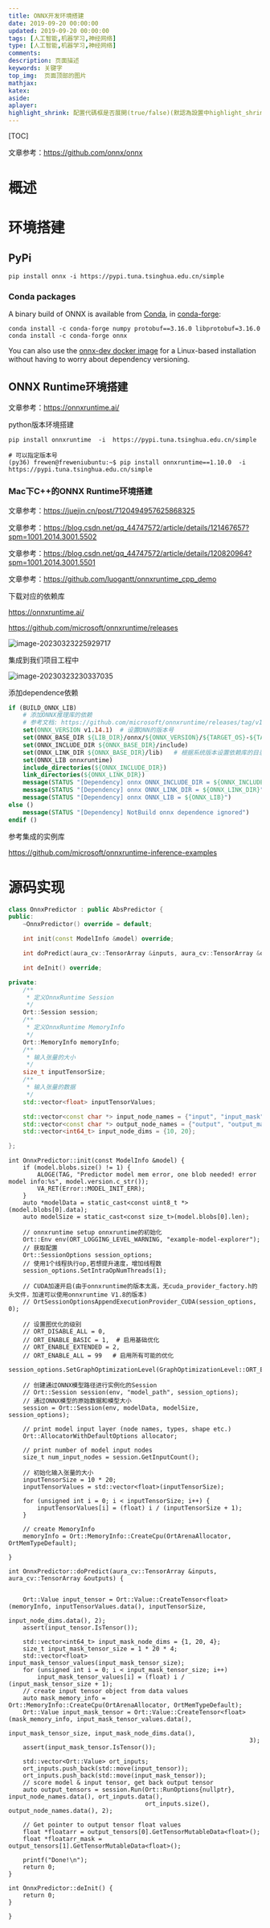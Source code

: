 ```yaml
---
title: ONNX开发环境搭建
date: 2019-09-20 00:00:00
updated: 2019-09-20 00:00:00
tags: [人工智能,机器学习,神经网络]
type: [人工智能,机器学习,神经网络]
comments:
description: 页面描述
keywords: 关键字
top_img:  页面顶部的图片
mathjax:
katex:
aside:
aplayer:
highlight_shrink: 配置代碼框是否展開(true/false)(默認為設置中highlight_shrink的配置)
---
```


[TOC]

文章参考：https://github.com/onnx/onnx

# 概述

# 环境搭建

## PyPi

```
pip install onnx -i https://pypi.tuna.tsinghua.edu.cn/simple
```



### Conda packages

A binary build of ONNX is available from [Conda](https://conda.io/), in [conda-forge](https://conda-forge.org/):

```shell
conda install -c conda-forge numpy protobuf==3.16.0 libprotobuf=3.16.0
conda install -c conda-forge onnx
```

You can also use the [onnx-dev docker image](https://hub.docker.com/r/onnx/onnx-dev) for a Linux-based installation without having to worry about dependency versioning.















## ONNX Runtime环境搭建

文章参考：https://onnxruntime.ai/



python版本环境搭建

```
pip install onnxruntime  -i  https://pypi.tuna.tsinghua.edu.cn/simple

# 可以指定版本号
(py36) frewen@freweniubuntu:~$ pip install onnxruntime==1.10.0  -i https://pypi.tuna.tsinghua.edu.cn/simple
```





### Mac下C++的ONNX Runtime环境搭建

文章参考：https://juejin.cn/post/7120494957625868325

文章参考：https://blog.csdn.net/qq_44747572/article/details/121467657?spm=1001.2014.3001.5502

文章参考：https://blog.csdn.net/qq_44747572/article/details/120820964?spm=1001.2014.3001.5501

文章参考：https://github.com/luogantt/onnxruntime_cpp_demo



下载对应的依赖库

https://onnxruntime.ai/

https://github.com/microsoft/onnxruntime/releases

![image-20230323225929717](./images/01.ONNX%E5%BC%80%E5%8F%91%E7%8E%AF%E5%A2%83%E6%90%AD%E5%BB%BA/image-20230323225929717.png)

集成到我们项目工程中

![image-20230323230337035](./images/01.ONNX%E5%BC%80%E5%8F%91%E7%8E%AF%E5%A2%83%E6%90%AD%E5%BB%BA/image-20230323230337035.png)

添加dependence依赖

```cmake
if (BUILD_ONNX_LIB)
    # 添加ONNX推理库的依赖
    # 参考文档: https://github.com/microsoft/onnxruntime/releases/tag/v1.14.1
    set(ONNX_VERSION v1.14.1)  # 设置QNN的版本号
    set(ONNX_BASE_DIR ${LIB_DIR}/onnx/${ONNX_VERSION}/${TARGET_OS}-${TARGET_ARCH}-release)   # 设置QNN的基础目录
    set(ONNX_INCLUDE_DIR ${ONNX_BASE_DIR}/include)
    set(ONNX_LINK_DIR ${ONNX_BASE_DIR}/lib)   # 根据系统版本设置依赖库的目录
    set(ONNX_LIB onnxruntime)
    include_directories(${ONNX_INCLUDE_DIR})
    link_directories(${ONNX_LINK_DIR})
    message(STATUS "[Dependency] onnx ONNX_INCLUDE_DIR = ${ONNX_INCLUDE_DIR}")
    message(STATUS "[Dependency] onnx ONNX_LINK_DIR = ${ONNX_LINK_DIR}")
    message(STATUS "[Dependency] onnx ONNX_LIB = ${ONNX_LIB}")
else ()
    message(STATUS "[Dependency] NotBuild onnx dependence ignored")
endif ()
```

参考集成的实例库

https://github.com/microsoft/onnxruntime-inference-examples



# 源码实现

```c++
class OnnxPredictor : public AbsPredictor {
public:
    ~OnnxPredictor() override = default;

    int init(const ModelInfo &model) override;

    int doPredict(aura_cv::TensorArray &inputs, aura_cv::TensorArray &outputs) override;

    int deInit() override;

private:
    /**
     * 定义OnnxRuntime Session
     */
    Ort::Session session;
    /**
     * 定义OnnxRuntime MemoryInfo
     */
    Ort::MemoryInfo memoryInfo;
    /**
     * 输入张量的大小
     */
    size_t inputTensorSize;
    /**
     * 输入张量的数据
     */
    std::vector<float> inputTensorValues;

    std::vector<const char *> input_node_names = {"input", "input_mask"};
    std::vector<const char *> output_node_names = {"output", "output_mask"};
    std::vector<int64_t> input_node_dims = {10, 20};

};
```





```
int OnnxPredictor::init(const ModelInfo &model) {
    if (model.blobs.size() != 1) {
        ALOGE(TAG, "Predictor model mem error, one blob needed! error model info:%s", model.version.c_str());
        VA_RET(Error::MODEL_INIT_ERR);
    }
    auto *modelData = static_cast<const uint8_t *>(model.blobs[0].data);
    auto modelSize = static_cast<const size_t>(model.blobs[0].len);

    // onnxruntime setup onnxruntime的初始化
    Ort::Env env(ORT_LOGGING_LEVEL_WARNING, "example-model-explorer");
    // 获取配置
    Ort::SessionOptions session_options;
    // 使用1个线程执行op,若想提升速度，增加线程数
    session_options.SetIntraOpNumThreads(1);

    // CUDA加速开启(由于onnxruntime的版本太高，无cuda_provider_factory.h的头文件，加速可以使用onnxruntime V1.8的版本)
    // OrtSessionOptionsAppendExecutionProvider_CUDA(session_options, 0);

    // 设置图优化的级别
    // ORT_DISABLE_ALL = 0,
    // ORT_ENABLE_BASIC = 1,  # 启用基础优化
    // ORT_ENABLE_EXTENDED = 2,
    // ORT_ENABLE_ALL = 99   # 启用所有可能的优化
    session_options.SetGraphOptimizationLevel(GraphOptimizationLevel::ORT_ENABLE_ALL);

    // 创建通过ONNX模型路径进行实例化的Session
    // Ort::Session session(env, "model_path", session_options);
    // 通过ONNX模型的原始数据和模型大小
    session = Ort::Session(env, modelData, modelSize, session_options);

    // print model input layer (node names, types, shape etc.)
    Ort::AllocatorWithDefaultOptions allocator;

    // print number of model input nodes
    size_t num_input_nodes = session.GetInputCount();

    // 初始化输入张量的大小
    inputTensorSize = 10 * 20;
    inputTensorValues = std::vector<float>(inputTensorSize);

    for (unsigned int i = 0; i < inputTensorSize; i++) {
        inputTensorValues[i] = (float) i / (inputTensorSize + 1);
    }

    // create MemoryInfo
    memoryInfo = Ort::MemoryInfo::CreateCpu(OrtArenaAllocator, OrtMemTypeDefault);

}

int OnnxPredictor::doPredict(aura_cv::TensorArray &inputs, aura_cv::TensorArray &outputs) {


    Ort::Value input_tensor = Ort::Value::CreateTensor<float>(memoryInfo, inputTensorValues.data(), inputTensorSize,
                                                              input_node_dims.data(), 2);
    assert(input_tensor.IsTensor());

    std::vector<int64_t> input_mask_node_dims = {1, 20, 4};
    size_t input_mask_tensor_size = 1 * 20 * 4;
    std::vector<float> input_mask_tensor_values(input_mask_tensor_size);
    for (unsigned int i = 0; i < input_mask_tensor_size; i++)
        input_mask_tensor_values[i] = (float) i / (input_mask_tensor_size + 1);
    // create input tensor object from data values
    auto mask_memory_info = Ort::MemoryInfo::CreateCpu(OrtArenaAllocator, OrtMemTypeDefault);
    Ort::Value input_mask_tensor = Ort::Value::CreateTensor<float>(mask_memory_info, input_mask_tensor_values.data(),
                                                                   input_mask_tensor_size, input_mask_node_dims.data(),
                                                                   3);
    assert(input_mask_tensor.IsTensor());

    std::vector<Ort::Value> ort_inputs;
    ort_inputs.push_back(std::move(input_tensor));
    ort_inputs.push_back(std::move(input_mask_tensor));
    // score model & input tensor, get back output tensor
    auto output_tensors = session.Run(Ort::RunOptions{nullptr}, input_node_names.data(), ort_inputs.data(),
                                      ort_inputs.size(), output_node_names.data(), 2);

    // Get pointer to output tensor float values
    float *floatarr = output_tensors[0].GetTensorMutableData<float>();
    float *floatarr_mask = output_tensors[1].GetTensorMutableData<float>();

    printf("Done!\n");
    return 0;
}

int OnnxPredictor::deInit() {
    return 0;
}

}
```





